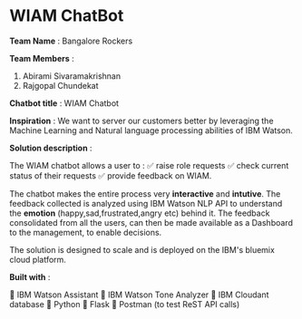 # WIAM ChatBot #

__Team Name__ : Bangalore Rockers

__Team Members__ : 
1. Abirami Sivaramakrishnan
2. Rajgopal Chundekat

__Chatbot title__ : WIAM Chatbot

__Inspiration__ : We want to server our customers better by leveraging the Machine Learning and Natural language processing abilities of IBM Watson.

__Solution description__ :

The WIAM chatbot allows a user to :
:white_check_mark: raise role requests 
:white_check_mark: check current status of their requests 
:white_check_mark: provide feedback on WIAM.

The chatbot makes the entire process very __interactive__ and __intutive__. The feedback collected is analyzed using IBM Watson NLP API to understand the __emotion__ (happy,sad,frustrated,angry etc) behind it. The feedback consolidated from all the users, can then be made available as a Dashboard to the management, to enable decisions.

The solution is designed to scale and is deployed on the IBM's bluemix cloud platform.

__Built with__ :

:small_blue_diamond: IBM Watson Assistant
:small_blue_diamond: IBM Watson Tone Analyzer
:small_blue_diamond: IBM Cloudant database
:small_blue_diamond: Python
:small_blue_diamond: Flask
:small_blue_diamond: Postman (to test ReST API calls)
